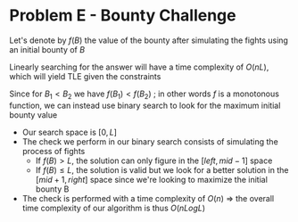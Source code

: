 # Problem E - Bounty Challenge

Let's denote by $f(B)$ the value of the bounty after simulating the fights using an initial bounty of $B$

Linearly searching for the answer will have a time complexity of $O(nL)$, which will yield TLE given the constraints

Since for $B_1 < B_2$ we have $f(B_1) < f(B_2)$ ; in other words $f$ is a monotonous function, we can instead use binary search to look for the maximum initial bounty value 
* Our search space is $[0,L]$
* The check we perform in our binary search consists of simulating the process of fights
  * If $f(B) > L$, the solution can only figure in the $[left, mid-1]$ space
  * If $f(B) \leq L$, the solution is valid but we look for a better solution in the $[mid+1, right]$ space since we're looking to maximize the initial bounty B
* The check is performed with a time complexity of $O(n)$ => the overall time complexity of our algorithm is thus $O(nLogL)$
